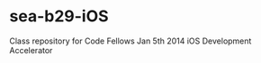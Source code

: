 sea-b29-iOS
===========

Class repository for Code Fellows Jan 5th 2014 iOS Development Accelerator 
